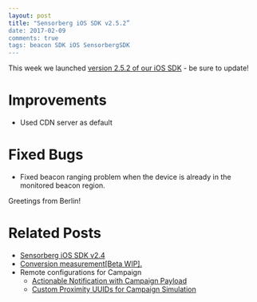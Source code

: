 ```yaml
---
layout: post
title: "Sensorberg iOS SDK v2.5.2”
date: 2017-02-09
comments: true
tags: beacon SDK iOS SensorbergSDK
---
```

  
This week we launched [version 2.5.2 of our iOS SDK](https://github.com/sensorberg-dev/ios-sdk) - be sure to update!  

# Improvements  

- Used CDN server as default

# Fixed Bugs  

- Fixed beacon ranging problem when the device is already in the monitored beacon region.

Greetings from Berlin!

# Related Posts  

- [Sensorberg iOS SDK v2.4](http://sensorberg-dev.github.io/2016/12/Sensorberg-iOS-SDK-v2.4/)  
- [Conversion measurement[Beta WIP].](http://sensorberg-dev.github.io/2016/06/New-conversion-feature-in-iOS-SDK/)  
- Remote configurations for Campaign  
	- [Actionable Notification with Campaign Payload](http://sensorberg-dev.github.io/2016/06/iOS-Actionable-Notification-with-Payload/)  
	- [Custom Proximity UUIDs for Campaign Simulation](http://sensorberg-dev.github.io/2016/06/Custom-Resolver-URL-API-Key-and-Proximity-UUIDs/)  

